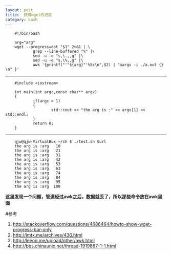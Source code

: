 ```yaml
---
layout: post
title:  获得wget的进度
category: bash
---
```


        #!/bin/bash

        arg="arg"
        wget --progress=dot "$1" 2>&1 | \
                grep --line-buffered "%" |\
                sed -u -e "s,\.,,g" |\
                sed -u -e "s,\%,,g" |\
                awk '{printf("'"${arg}"'%5s\n",$2) | "xargs -i ./a.out {} \n" }'
                
---    

        #include <iostream>

        int main(int argc,const char** argv)
        {
                if(argc > 1)
                {
                        std::cout << "the arg is :" << argv[1] << std::endl;
                }
                return 0;
        }
        
---
        qjw@qjw-VirtualBox ~/sh $ ./test.sh $url 
        the arg is :arg   10
        the arg is :arg   21
        the arg is :arg   31
        the arg is :arg   42
        the arg is :arg   53
        the arg is :arg   63
        the arg is :arg   74
        the arg is :arg   84
        the arg is :arg   95
        the arg is :arg  100
        
**这里发现一个问题，管道经过awk之后，数据就丢了，所以那些命令放在awk里面**

#参考
1. <http://stackoverflow.com/questions/4686464/howto-show-wget-progress-bar-only>
1. <http://imtx.me/archives/436.html>
1. <http://leeon.me/upload/other/awk.html>
1. <http://bbs.chinaunix.net/thread-1919867-1-1.html>